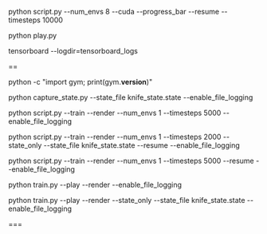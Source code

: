 python script.py --num_envs 8 --cuda --progress_bar --resume --timesteps 10000





python play.py



tensorboard --logdir=tensorboard_logs





==



python -c "import gym; print(gym.__version__)"




python capture_state.py --state_file knife_state.state --enable_file_logging











python script.py --train --render --num_envs 1 --timesteps 5000 --enable_file_logging




python script.py --train --render --num_envs 1 --timesteps 2000 --state_only --state_file knife_state.state --resume --enable_file_logging


python script.py --train --render --num_envs 1 --timesteps 5000 --resume --enable_file_logging


python train.py --play --render --enable_file_logging


python train.py --play --render --state_only --state_file knife_state.state --enable_file_logging



===

